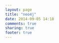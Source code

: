```yaml
---
layout: page
title: "neo4j"
date: 2014-09-05 14:18
comments: true
sharing: true
footer: true
---
```

